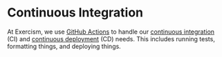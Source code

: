 # Continuous Integration

At Exercism, we use [GitHub Actions](https://github.com/features/actions) to handle our [continuous integration](https://en.wikipedia.org/wiki/Continuous_integration) (CI) and [continuous deployment](https://en.wikipedia.org/wiki/Continuous_deployment) (CD) needs.
This includes running tests, formatting things, and deploying things.
